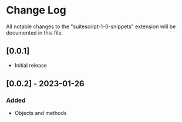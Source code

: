 # Change Log

All notable changes to the "suitescript-1-0-snippets" extension will be documented in this file.

## [0.0.1]

- Initial release

## [0.0.2] - 2023-01-26

### Added

- Objects and methods
